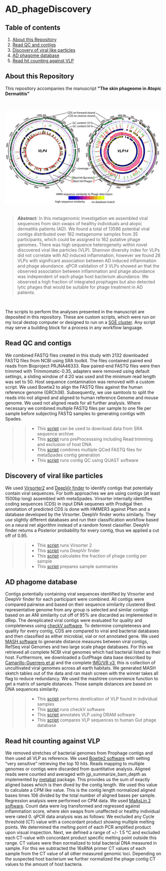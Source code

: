 # AD_phageDiscovery  
## Table of contents  
1. [About this Repository](#About-this-Repository)  
2. [Read QC and contigs](#Read-QC-and-contigs)    
3. [Discovery of viral like particles](#Discovery-of-viral-like-particles)  
4. [AD phagome database](#AD-phagome-database)  
5. [Read hit counting against VLP](#Read-hit-counting-against-VLP)  

## About this Repository
This repository accompanies the manuscript __"The skin phageome in Atopic Dermatitis"__ 
<br/><br/> <br/>

<p align="center">
<img src="/img/figure_4_for_github.jpg" alt="candidate genomes" width="600"/>
<br/><br/>





> **_Abstract:_**  In this metagenomic investigation we assembled viral sequences from skin swaps of healthy individuals and atopic dermatitis patients (AD). We found a total of 13586 potential viral contigs distributed over 182 metagenome samples from 35 participants, which could be assigned to 162 putative phage genomes. There was high sequence heterogeneity within novel discovered viral like particles (VLP). Shannon diversity index for VLPs did not correlate with AD induced inflammation, however we found 28 VLPs with significant association between AD induced inflammation and phage abundance. qPCR validation of 3 VLPs showed an that the observed association between inflammation and phage abundance was independent of each phage host bacterium abundance. We observed a high fraction of integrated prophages but also detected lytic phages that would be suitable for phage treatment in AD patients. 
<p>
<br/>

 The scripts to perform the analyses presented in the manuscript are deposited in this repository. These are custom scripts, which were  run on my local destop computer or designed to run on a [SGE cluster](http://gridscheduler.sourceforge.net/htmlman/manuals.html). Any script may serve a building block for a process in any workflow language.  
  
  
 ## Read QC and contigs  
 
We combined FASTQ files created in this study with 2132 downloaded FASTQ files from NCBI using SRA toolkit. The files contained paired end reads from Bioproject PRJNA46333. Raw paired-end FASTQ files were then trimmed with Trimmomatic-0.35, adapters were removed using default settings, a sliding window of 4:20 was used and the minimum read length was set to 50. Host sequence contamination was removed with a custom script. We used Bowtie2 to align the FASTQ files against the human reference genome (GRCh38). Subsequently, we use samtools to split the reads into not aligned and aligned to human reference Genome and mouse genome. We used not aligned reads for all further analysis. Where necessary we combined multiple FASTQ files per sample to one file per sample before subjecting FASTQ samples to generating contigs with Spades. 
>>* This [script](read_to_contig/4_run_preProcessing.sh) can be used to download data from SRA sequence archive   
>>* This [script](read_to_contig/4_run_preProcessing.sh) runs preProcesssing including Read trimming and exclusion of host DNA    
>>* This [script](read_to_contig/5_run_meta_SPADES.sh) combines multiple QCed FASTQ files for metaSpades contig generation  
>>* This [script](VLP_discovery/1_contigQC_with_metaQUAST.sh) runs contig QC using QUAST software     

 ## Discovery of viral like particles  
 
We used [Virsorter2](https://microbiomejournal.biomedcentral.com/articles/10.1186/s40168-020-00990-y) and [DeepVir finder](https://www.ncbi.nlm.nih.gov/pmc/articles/PMC8172088/) to identify contigs that potentialy contain viral sequences. For both approaches we are using contigs (at least 1500bp long) assembled with metaSpades. Virsorter internally identifies coding sequences (CDS) in input DNA sequenes with Prodigal then annotation of predicted CDS is done with HMMER3 against Pfam and a database developed by the Virsorter. DeepVir finder works similarly. They use slightly different databases and run their classification workflow based on a neural net algorithm instead of a random forest classifier. DeepVir finder returns a Posterior probability for every contig, thus we applied a cut off of 0.95.  
>>* This [script](VLP_discovery/3_VirSorter.sh) runs Virsorter 2  
>>* This [script](VLP_discovery/2_Deep_virfinder.sh) runs DeepVir finder  
>>* This [script](VLP_discovery/4_phage_contig_per_sample.sh) calculates the fraction of phage contig per sample  
>>* This [script](VLP_discovery/5_get_sample_summaries.sh) prepares sample summaries    

## AD phagome database  

Contigs potentially containing viral sequences identified by Virsorter and DeepVir finder for each participant were combined. All contigs were compared pairwise and based on their sequence similarity clustered Best representative genome from any group is selected and similar contigs based on an ANI similarity cut off of 95% are discarded as implemented in dRep. The dereplicated viral contigs were evaluated for quality and completeness using [checkV software](https://www.nature.com/articles/s41587-020-00774-7). To determine completeness and quality for every contig, CDS are compared to viral and bacterial databases and then classified as either microbial, vial or not annotated gene. We used [MASH software](https://mash.readthedocs.io/en/latest/) to generate distance measures between viral contigs, RefSeq viral Genomes and two large scale phage databases. For this we retrieved all complete NCBI viral genomes which had bacterial listed as their host. Furthermore, we downloaded a GutPhage data base described by [Camarillo-Guerrero et al](https://www.sciencedirect.com/science/article/pii/S0092867421000726) and the complete [IMG/VR v3](https://academic.oup.com/nar/article/49/D1/D764/5952208?login=true), this is collection of uncultivated viral genomes across all earth habitats. We generated MASH sketch tables out of the data and ran mash screen with the winner takes all flag to reduce redundancy. We used the mashtree convenience function to get a matrix of sample distances. Those sample distances are based on DNA sequences similarity.  

>>* This [script](VLP_database/1_deReplication.sh) performs derelication of VLP found in individual samples 
>>* This [script](VLP_database/2_checkV.sh) runs checkV software  
>>* This [script](VLP_database/3_DRAM_annot.sh) annotates VLP using DRAM software  
>>* This [script](VLP_database/4_compare_to_Gut_phageDB.sh) compares VLP sequences to human Gut phage database     

## Read hit counting against VLP  
We removed stretches of bacterial genomes from Prophage contigs and then used all VLP as reference. We used [Bowtie2 software](https://bowtie-bio.sourceforge.net/bowtie2/index.shtml) with setting “very sensitive” retrieving the top 10 hits. Reads mapping to multiple genomes or contigs were discarded from quantitative analysis. Aligned reads were counted and averaged with jgi_summarize_bam_depth as implemented by [metabat](https://bitbucket.org/berkeleylab/metabat/src/master/) package. This provides us the sum of exactly aligned bases which is then dived by the contig length. We used this value to calculate a CPM like value. This is the contig length normalized aligned bases times 106 divided by the total number of aligned bases per sample. Regression analysis were performed on CPM data. We used [MaAsLin 2 software](https://github.com/biobakery/Maaslin2). Count data were log transformed and regressed against inflammation score, where skin swaps from unaffected or healthy individual were rated 0. qPCR data analysis was as follows: We excluded any Cycle threshold (CT) value with a concordant product showing multiple melting points. We determined the melting point of each PCR amplified product upon visual inspection. Next, we defined a range of +/- 1.5 °C and excluded each CT-value with concordant product specific melting point outside this range. CT values were then normalized to total bacterial DNA measured in sample. For this we subtracted the 16sRNA primer CT values of each sample from the CT value of all other measured genomic loci. Depending on the suspected host bacterium we further normalized the phage contig CT values to the amount of host bacteria.   


